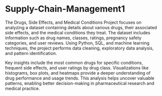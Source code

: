# Supply-Chain-Management1
The Drugs, Side Effects, and Medical Conditions Project focuses on analyzing a dataset containing details about various drugs, their associated side effects, and the medical conditions they treat. The dataset includes information such as drug names, classes, ratings, pregnancy safety categories, and user reviews. Using Python, SQL, and machine learning techniques, the project performs data cleaning, exploratory data analysis, and pattern identification.

Key insights include the most common drugs for specific conditions, frequent side effects, and user ratings by drug class. Visualizations like histograms, box plots, and heatmaps provide a deeper understanding of drug performance and usage trends. This analysis helps uncover valuable patterns, enabling better decision-making in pharmaceutical research and medical practice.
